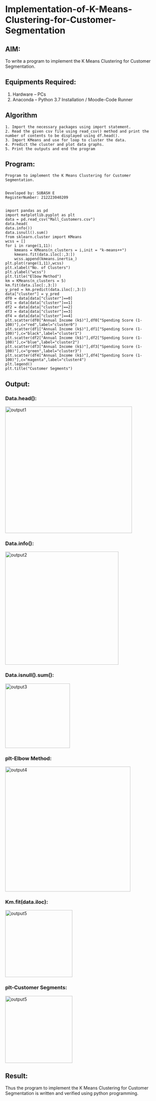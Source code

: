 # Implementation-of-K-Means-Clustering-for-Customer-Segmentation

## AIM:
To write a program to implement the K Means Clustering for Customer Segmentation.

## Equipments Required:
1. Hardware – PCs
2. Anaconda – Python 3.7 Installation / Moodle-Code Runner

## Algorithm
```
1. Import the necessary packages using import statement. 
2. Read the given csv file using read_csv() method and print the number of contents to be displayed using df.head().
3. Import KMeans and use for loop to cluster the data.
4. Predict the cluster and plot data graphs.
5. Print the outputs and end the program
```

## Program:
```
Program to implement the K Means Clustering for Customer 
Segmentation.


Developed by: SUBASH E
RegisterNumber: 212223040209


import pandas as pd
import matplotlib.pyplot as plt
data = pd.read_csv("Mall_Customers.csv")
data.head(
data.info())
data.isnull().sum()
from sklearn.cluster import KMeans
wcss = []
for i in range(1,11):
    kmeans = KMeans(n_clusters = i,init = "k-means++")
    kmeans.fit(data.iloc[:,3:])
    wcss.append(kmeans.inertia_)
plt.plot(range(1,11),wcss)
plt.xlabel("No. of Clusters")
plt.ylabel("wcss")
plt.title("Elbow Method")
km = KMeans(n_clusters = 5)
km.fit(data.iloc[:,3:])
y_pred = km.predict(data.iloc[:,3:])
data["cluster"] = y_pred
df0 = data[data["cluster"]==0]
df1 = data[data["cluster"]==1]
df2 = data[data["cluster"]==2]
df3 = data[data["cluster"]==3]
df4 = data[data["cluster"]==4]
plt.scatter(df0["Annual Income (k$)"],df0["Spending Score (1-100)"],c="red",label="cluster0")
plt.scatter(df1["Annual Income (k$)"],df1["Spending Score (1-100)"],c="black",label="cluster1")
plt.scatter(df2["Annual Income (k$)"],df2["Spending Score (1-100)"],c="blue",label="cluster2")
plt.scatter(df3["Annual Income (k$)"],df3["Spending Score (1-100)"],c="green",label="cluster3")
plt.scatter(df4["Annual Income (k$)"],df4["Spending Score (1-100)"],c="magenta",label="cluster4")
plt.legend()
plt.title("Customer Segments")
```

## Output:
### Data.head():
<img width="404" alt="output1" src="https://user-images.githubusercontent.com/93427208/172998817-61b39c68-cd38-498e-a955-0d1ce3e5f015.png">

### Data.info():

<img width="361" alt="output2" src="https://user-images.githubusercontent.com/93427208/172998848-bdcca435-4c37-4aaa-be67-8184138d380a.png">

### Data.isnull().sum():

<img width="206" alt="output3" src="https://user-images.githubusercontent.com/93427208/172998901-61487ea7-5111-4fb6-a27b-ce3e1d028b7a.png">

### plt-Elbow Method:

<img width="399" alt="output4" src="https://user-images.githubusercontent.com/93427208/172998951-25ef29d3-df58-4c55-886f-ec5f4a26cbfa.png">

### Km.fit(data.iloc):

<img width="214" alt="output5" src="https://user-images.githubusercontent.com/93427208/172998986-8a505214-c43b-434c-ba52-88e4a332d42c.png">

### plt-Customer Segments:
<img width="214" alt="output5" src="https://user-images.githubusercontent.com/93427208/172999026-8469ff2a-7719-4da2-af35-fdf8bae4e94f.png">


## Result:
Thus the program to implement the K Means Clustering for Customer Segmentation is written and verified using python programming.
